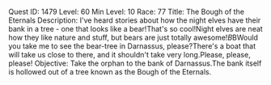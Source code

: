Quest ID: 1479
Level: 60
Min Level: 10
Race: 77
Title: The Bough of the Eternals
Description: I've heard stories about how the night elves have their bank in a tree - one that looks like a bear!That's so cool!Night elves are neat how they like nature and stuff, but bears are just totally awesome!$B$BWould you take me to see the bear-tree in Darnassus, please?There's a boat that will take us close to there, and it shouldn't take very long.Please, please, please!
Objective: Take the orphan to the bank of Darnassus.The bank itself is hollowed out of a tree known as the Bough of the Eternals.
